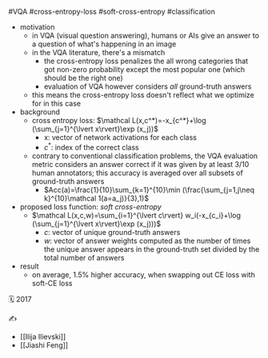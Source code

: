 #VQA #cross-entropy-loss #soft-cross-entropy #classification

- motivation
	- in VQA (visual question answering), humans or AIs give an answer to a question of what's happening in an image
	- in the VQA literature, there's a mismatch
		- the cross-entropy loss penalizes the all wrong categories that got non-zero probability except the most popular one (which should be the right one)
		- evaluation of VQA however considers *all* ground-truth answers
	- this means the cross-entropy loss doesn't reflect what we optimize for in this case
- background
	- cross entropy loss: $\mathcal L(x,c^*)=-x_{c^*}+\log (\sum_{j=1}^{\lvert x\rvert}\exp (x_j))$
		- x: vector of network activations for each class
		- $c^*$: index of the correct class
	- contrary to conventional classification problems, the VQA evaluation metric considers an answer correct if it was given by at least 3/10 human annotators; this accuracy is averaged over all subsets of ground-truth answers
		- $Acc(a)=\frac{1}{10}\sum_{k=1}^{10}\min (\frac{\sum_{j=1,j\neq k}^{10}\mathcal 1(a=a_j)}{3},1)$
- proposed loss function: *soft cross-entropy*
	- $\mathcal L(x,c,w)=\sum_{i=1}^{\lvert c\rvert} w_i(-x_{c_i}+\log (\sum_{j=1}^{\lvert x\rvert}\exp (x_j)))$
		- $c$: vector of unique ground-truth answers
		- $w$: vector of answer weights computed as the number of times the unique answer appears in the ground-truth set divided by the total number of answers
- result
	- on average, 1.5% higher accuracy, when swapping out CE loss with soft-CE loss

🗓️ 2017

✍️
- [[Ilija Ilievski]]
- [[Jiashi Feng]]
